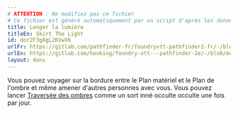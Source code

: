 ```yaml
---
# ATTENTION : Ne modifiez pas ce fichier
# Ce fichier est généré automatiquement par un script d'après les données du module Foundry VTT officiel et de sa traduction
title: Longer la lumière
titleEn: Skirt The Light
id: dor2F3g8gL2KVwX6
urlFr: https://gitlab.com/pathfinder-fr/foundryvtt-pathfinder2-fr/-/blob/master/data/feats/dor2F3g8gL2KVwX6.htm
urlEn: https://gitlab.com/hooking/foundry-vtt---pathfinder-2e/-/blob/master/packs/data/feats.db/skirt-the-light.json
layout: dons
---
```

Vous pouvez voyager sur la bordure entre le Plan matériel et le Plan de l'ombre et même amener d'autres personnes avec vous. Vous pouvez lancer [Traversée des ombres](../sorts/traversée-des-ombres.md) comme un sort inné occulte occulte une fois par jour.
